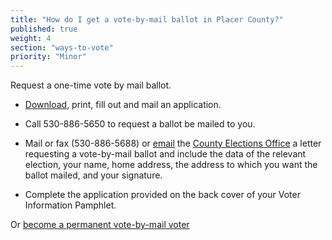 ```yaml
---
title: "How do I get a vote-by-mail ballot in Placer County?"
published: true
weight: 4
section: "ways-to-vote"
priority: "Minor"
---
```


Request a one-time vote by mail ballot.  

- [Download](http://placerelections.com/uploads/documents/06072016/06072016_VBMApp.pdf), print, fill out and mail an application.  

- Call 530-886-5650 to request a ballot be mailed to you.  

- Mail or fax (530-886-5688) or [email](mailto:vote@placer.ca.gov) the [County Elections Office](#section-election-office-contact) a letter requesting a vote-by-mail ballot and include the data of the relevant election, your name, home address, the address to which you want the ballot mailed, and your signature.  

- Complete the application provided on the back cover of your Voter Information Pamphlet.  

Or [become a permanent vote-by-mail voter](https://www.placerelections.com/uploads/documents/perm_vbm_app.pdf)
